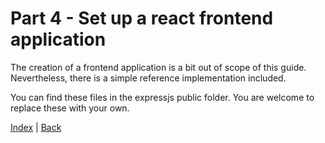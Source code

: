 # Part 4 - Set up a react frontend application
The creation of a frontend application is a bit out of scope of this guide. Nevertheless, there is a simple reference implementation included. 

You can find these files in the expressjs public folder. You are welcome to replace these with your own.

[Index](../README.md#fabric-Developer-starter-kit) | [Back](./readme.md) 


